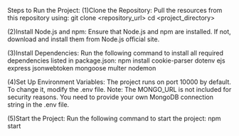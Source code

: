 Steps to Run the Project:
(1)Clone the Repository:
  Pull the resources from this repository using:
  git clone <repository_url>
  cd <project_directory>

(2)Install Node.js and npm:
Ensure that Node.js and npm are installed. If not, download and install them from Node.js official site.

(3)Install Dependencies:
Run the following command to install all required dependencies listed in package.json:
npm install
cookie-parser
dotenv
ejs
express
jsonwebtoken
mongoose
multer
nodemon

(4)Set Up Environment Variables:
The project runs on port 10000 by default.
To change it, modify the .env file.
Note: The MONGO_URL is not included for security reasons. You need to provide your own MongoDB connection string in the .env file.

(5)Start the Project:
Run the following command to start the project:
npm start
